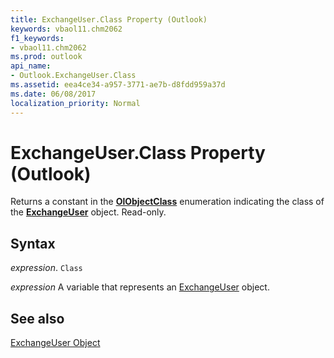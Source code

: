 ```yaml
---
title: ExchangeUser.Class Property (Outlook)
keywords: vbaol11.chm2062
f1_keywords:
- vbaol11.chm2062
ms.prod: outlook
api_name:
- Outlook.ExchangeUser.Class
ms.assetid: eea4ce34-a957-3771-ae7b-d8fdd959a37d
ms.date: 06/08/2017
localization_priority: Normal
---
```



# ExchangeUser.Class Property (Outlook)

Returns a constant in the  **[OlObjectClass](Outlook.OlObjectClass.md)** enumeration indicating the class of the **[ExchangeUser](Outlook.ExchangeUser.md)** object. Read-only.


## Syntax

_expression_. `Class`

_expression_ A variable that represents an [ExchangeUser](./Outlook.ExchangeUser.md) object.


## See also


[ExchangeUser Object](Outlook.ExchangeUser.md)


